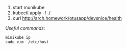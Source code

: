 1) start munikube
2) kubectl apply -f ./
3) curl http://arch.homework/otusapp/devsnice/health

*Useful commands:*

```
minikube ip
sudo vim  /etc/host
```